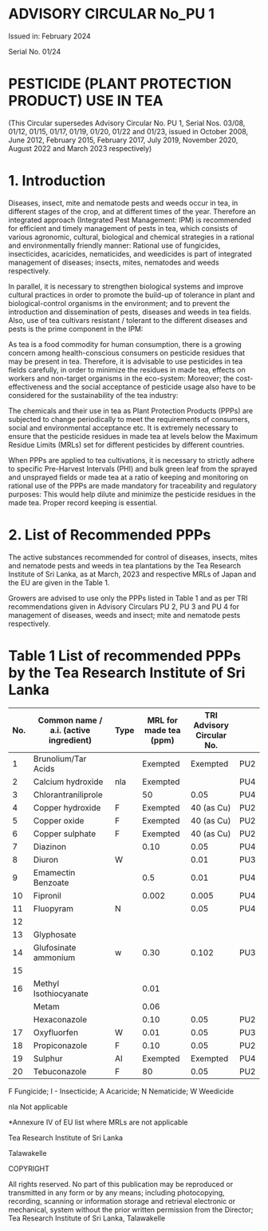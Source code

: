 # ADVISORY CIRCULAR No_PU 1

Issued in: February 2024

Serial No. 01/24

# PESTICIDE (PLANT PROTECTION PRODUCT) USE IN TEA

(This Circular supersedes Advisory Circular No. PU 1, Serial Nos. 03/08, 01/12, 01/15, 01/17, 01/19, 01/20, 01/22 and 01/23, issued in October 2008, June 2012, February 2015, February 2017, July 2019, November 2020, August 2022 and March 2023 respectively)

# 1. Introduction

Diseases, insect, mite and nematode pests and weeds occur in tea, in different stages of the crop, and at different times of the year. Therefore an integrated approach (Integrated Pest Management: IPM) is recommended for efficient and timely management of pests in tea, which consists of various agronomic, cultural, biological and chemical strategies in a rational and environmentally friendly manner: Rational use of fungicides, insecticides, acaricides, nematicides, and weedicides is part of integrated management of diseases; insects, mites, nematodes and weeds respectively.

In parallel, it is necessary to strengthen biological systems and improve cultural practices in order to promote the build-up of tolerance in plant and biological-control organisms in the environment; and to prevent the introduction and dissemination of pests, diseases and weeds in tea fields. Also, use of tea cultivars resistant / tolerant to the different diseases and pests is the prime component in the IPM:

As tea is a food commodity for human consumption, there is a growing concern among health-conscious consumers on pesticide residues that may be present in tea. Therefore, it is advisable to use pesticides in tea fields carefully, in order to minimize the residues in made tea, effects on workers and non-target organisms in the eco-system: Moreover; the cost-effectiveness and the social acceptance of pesticide usage also have to be considered for the sustainability of the tea industry:

The chemicals and their use in tea as Plant Protection Products (PPPs) are subjected to change periodically to meet the requirements of consumers, social and environmental acceptance etc. It is extremely necessary to ensure that the pesticide residues in made tea at levels below the Maximum Residue Limits (MRLs) set for different pesticides by different countries.

When PPPs are applied to tea cultivations, it is necessary to strictly adhere to specific Pre-Harvest Intervals (PHI) and bulk green leaf from the sprayed and unsprayed fields or made tea at a ratio of keeping and monitoring on rational use of the PPPs are made mandatory for traceability and regulatory purposes: This would help dilute and minimize the pesticide residues in the made tea. Proper record keeping is essential.

# 2. List of Recommended PPPs

The active substances recommended for control of diseases, insects, mites and nematode pests and weeds in tea plantations by the Tea Research Institute of Sri Lanka, as at March, 2023 and respective MRLs of Japan and the EU are given in the Table 1.

Growers are advised to use only the PPPs listed in Table 1 and as per TRI recommendations given in Advisory Circulars PU 2, PU 3 and PU 4 for management of diseases, weeds and insect; mite and nematode pests respectively.
# Table 1 List of recommended PPPs by the Tea Research Institute of Sri Lanka

|No.|Common name / a.i. (active ingredient)|Type|MRL for made tea (ppm)|TRI Advisory Circular No.| |
|---|---|---|---|---|---|
|1|Brunolium/Tar Acids| |Exempted|Exempted|PU2|
|2|Calcium hydroxide|nla|Exempted| |PU4|
|3|Chlorantraniliprole| |50|0.05|PU4|
|4|Copper hydroxide|F|Exempted|40 (as Cu)|PU2|
|5|Copper oxide|F|Exempted|40 (as Cu)|PU2|
|6|Copper sulphate|F|Exempted|40 (as Cu)|PU2|
|7|Diazinon| |0.10|0.05|PU4|
|8|Diuron|W| |0.01|PU3|
|9|Emamectin Benzoate| |0.5|0.01|PU4|
|10|Fipronil| |0.002|0.005|PU4|
|11|Fluopyram|N| |0.05|PU4|
|12| | | | | |
|13|Glyphosate| | | | |
|14|Glufosinate ammonium|w|0.30|0.102|PU3|
|15| | | | | |
|16|Methyl Isothiocyanate| |0.01| | |
| |Metam| |0.06| | |
| |Hexaconazole| |0.10|0.05|PU2|
|17|Oxyfluorfen|W|0.01|0.05|PU3|
|18|Propiconazole|F|0.10|0.05|PU2|
|19|Sulphur|AI|Exempted|Exempted|PU4|
|20|Tebuconazole|F|80|0.05|PU2|

F  Fungicide; I - Insecticide; A Acaricide; N Nematicide; W Weedicide

nla Not applicable

*Annexure IV of EU list where MRLs are not applicable

Tea Research Institute of Sri Lanka

Talawakelle

COPYRIGHT

All rights reserved. No part of this publication may be reproduced or transmitted in any form or by any means; including photocopying, recording, scanning or information storage and retrieval electronic or mechanical, system without the prior written permission from the Director; Tea Research Institute of Sri Lanka, Talawakelle